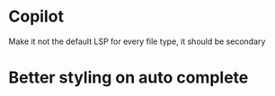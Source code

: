 # Copilot
Make it not the default LSP for every file type, it should be secondary

# Better styling on auto complete
